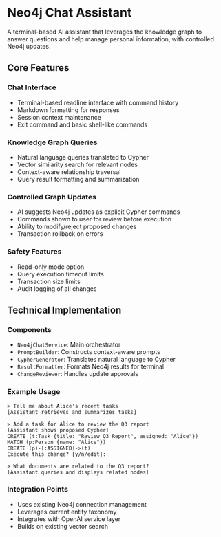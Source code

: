 # Neo4j Chat Assistant

A terminal-based AI assistant that leverages the knowledge graph to answer questions and help manage personal information, with controlled Neo4j updates.

## Core Features

### Chat Interface
- Terminal-based readline interface with command history
- Markdown formatting for responses
- Session context maintenance
- Exit command and basic shell-like commands

### Knowledge Graph Queries
- Natural language queries translated to Cypher
- Vector similarity search for relevant nodes
- Context-aware relationship traversal
- Query result formatting and summarization

### Controlled Graph Updates
- AI suggests Neo4j updates as explicit Cypher commands
- Commands shown to user for review before execution
- Ability to modify/reject proposed changes
- Transaction rollback on errors

### Safety Features
- Read-only mode option
- Query execution timeout limits
- Transaction size limits
- Audit logging of all changes

## Technical Implementation

### Components
- `Neo4jChatService`: Main orchestrator
- `PromptBuilder`: Constructs context-aware prompts
- `CypherGenerator`: Translates natural language to Cypher
- `ResultFormatter`: Formats Neo4j results for terminal
- `ChangeReviewer`: Handles update approvals

### Example Usage
```
> Tell me about Alice's recent tasks
[Assistant retrieves and summarizes tasks]

> Add a task for Alice to review the Q3 report
[Assistant shows proposed Cypher]
CREATE (t:Task {title: "Review Q3 Report", assigned: "Alice"})
MATCH (p:Person {name: "Alice"})
CREATE (p)-[:ASSIGNED]->(t)
Execute this change? [y/n/edit]:

> What documents are related to the Q3 report?
[Assistant queries and displays related nodes]
```

### Integration Points
- Uses existing Neo4j connection management
- Leverages current entity taxonomy
- Integrates with OpenAI service layer
- Builds on existing vector search